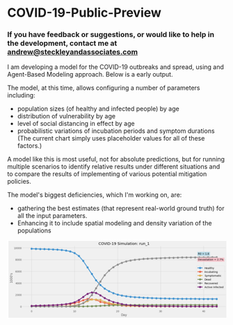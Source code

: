 # COVID-19-Public-Preview

### If you have feedback or suggestions, or would like to help in the development, contact me at andrew@steckleyandassociates.com

I am developing a model for the COVID-19 outbreaks and spread, using and Agent-Based Modeling approach.
Below is a early output.

The model, at this time, allows configuring a number of parameters including:

* population sizes (of healthy and infected people) by age
* distribution of vulnerability by age
* level of social distancing in effect by age
* probabilistic variations of incubation periods and symptom durations  (The current chart simply uses placeholder values for all of these factors.)

A model like this is most useful, not for absolute predictions, but for running multiple scenarios to identify relative results under different situations and to compare the results of implementing of various potential mitigation policies.

The model's biggest deficiencies, which I'm working on, are:

* gathering the best estimates (that represent real-world ground truth) for all the input parameters.
* Enhancing it to include spatial modeling and density variation of the populations

![text image](images/V1-Run1.png)
